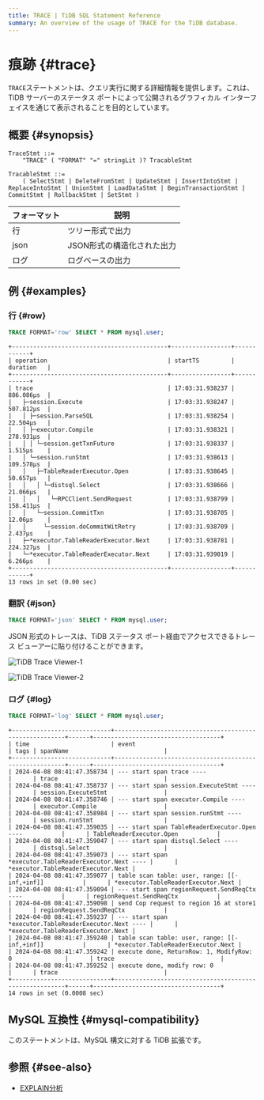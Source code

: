 ```yaml
---
title: TRACE | TiDB SQL Statement Reference
summary: An overview of the usage of TRACE for the TiDB database.
---
```


# 痕跡 {#trace}

`TRACE`ステートメントは、クエリ実行に関する詳細情報を提供します。これは、TiDB サーバーのステータス ポートによって公開されるグラフィカル インターフェイスを通じて表示されることを目的としています。

## 概要 {#synopsis}

```ebnf+diagram
TraceStmt ::=
    "TRACE" ( "FORMAT" "=" stringLit )? TracableStmt

TracableStmt ::=
    ( SelectStmt | DeleteFromStmt | UpdateStmt | InsertIntoStmt | ReplaceIntoStmt | UnionStmt | LoadDataStmt | BeginTransactionStmt | CommitStmt | RollbackStmt | SetStmt )
```

| フォーマット | 説明              |
| ------ | --------------- |
| 行      | ツリー形式で出力        |
| json   | JSON形式の構造化された出力 |
| ログ     | ログベースの出力        |

## 例 {#examples}

### 行 {#row}

```sql
TRACE FORMAT='row' SELECT * FROM mysql.user;
```

    +--------------------------------------------+-----------------+------------+
    | operation                                  | startTS         | duration   |
    +--------------------------------------------+-----------------+------------+
    | trace                                      | 17:03:31.938237 | 886.086µs  |
    |   ├─session.Execute                        | 17:03:31.938247 | 507.812µs  |
    |   │ ├─session.ParseSQL                     | 17:03:31.938254 | 22.504µs   |
    |   │ ├─executor.Compile                     | 17:03:31.938321 | 278.931µs  |
    |   │ │ └─session.getTxnFuture               | 17:03:31.938337 | 1.515µs    |
    |   │ └─session.runStmt                      | 17:03:31.938613 | 109.578µs  |
    |   │   ├─TableReaderExecutor.Open           | 17:03:31.938645 | 50.657µs   |
    |   │   │ └─distsql.Select                   | 17:03:31.938666 | 21.066µs   |
    |   │   │   └─RPCClient.SendRequest          | 17:03:31.938799 | 158.411µs  |
    |   │   └─session.CommitTxn                  | 17:03:31.938705 | 12.06µs    |
    |   │     └─session.doCommitWitRetry         | 17:03:31.938709 | 2.437µs    |
    |   ├─*executor.TableReaderExecutor.Next     | 17:03:31.938781 | 224.327µs  |
    |   └─*executor.TableReaderExecutor.Next     | 17:03:31.939019 | 6.266µs    |
    +--------------------------------------------+-----------------+------------+
    13 rows in set (0.00 sec)

### 翻訳 {#json}

```sql
TRACE FORMAT='json' SELECT * FROM mysql.user;
```

JSON 形式のトレースは、TiDB ステータス ポート経由でアクセスできるトレース ビューアーに貼り付けることができます。

![TiDB Trace Viewer-1](https://download.pingcap.com/images/docs/trace-paste.png)

![TiDB Trace Viewer-2](https://download.pingcap.com/images/docs/trace-view.png)

### ログ {#log}

```sql
TRACE FORMAT='log' SELECT * FROM mysql.user;
```

    +----------------------------+--------------------------------------------------------+------+------------------------------------+
    | time                       | event                                                  | tags | spanName                           |
    +----------------------------+--------------------------------------------------------+------+------------------------------------+
    | 2024-04-08 08:41:47.358734 | --- start span trace ----                              |      | trace                              |
    | 2024-04-08 08:41:47.358737 | --- start span session.ExecuteStmt ----                |      | session.ExecuteStmt                |
    | 2024-04-08 08:41:47.358746 | --- start span executor.Compile ----                   |      | executor.Compile                   |
    | 2024-04-08 08:41:47.358984 | --- start span session.runStmt ----                    |      | session.runStmt                    |
    | 2024-04-08 08:41:47.359035 | --- start span TableReaderExecutor.Open ----           |      | TableReaderExecutor.Open           |
    | 2024-04-08 08:41:47.359047 | --- start span distsql.Select ----                     |      | distsql.Select                     |
    | 2024-04-08 08:41:47.359073 | --- start span *executor.TableReaderExecutor.Next ---- |      | *executor.TableReaderExecutor.Next |
    | 2024-04-08 08:41:47.359077 | table scan table: user, range: [[-inf,+inf]]           |      | *executor.TableReaderExecutor.Next |
    | 2024-04-08 08:41:47.359094 | --- start span regionRequest.SendReqCtx ----           |      | regionRequest.SendReqCtx           |
    | 2024-04-08 08:41:47.359098 | send Cop request to region 16 at store1                |      | regionRequest.SendReqCtx           |
    | 2024-04-08 08:41:47.359237 | --- start span *executor.TableReaderExecutor.Next ---- |      | *executor.TableReaderExecutor.Next |
    | 2024-04-08 08:41:47.359240 | table scan table: user, range: [[-inf,+inf]]           |      | *executor.TableReaderExecutor.Next |
    | 2024-04-08 08:41:47.359242 | execute done, ReturnRow: 1, ModifyRow: 0               |      | trace                              |
    | 2024-04-08 08:41:47.359252 | execute done, modify row: 0                            |      | trace                              |
    +----------------------------+--------------------------------------------------------+------+------------------------------------+
    14 rows in set (0.0008 sec)

## MySQL 互換性 {#mysql-compatibility}

このステートメントは、MySQL 構文に対する TiDB 拡張です。

## 参照 {#see-also}

-   [EXPLAIN分析](/sql-statements/sql-statement-explain-analyze.md)
